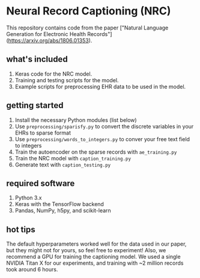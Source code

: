 # Neural Record Captioning (NRC)
This repository contains code from the paper ["Natural Language Generation for Electronic Health Records"] (https://arxiv.org/abs/1806.01353).

## what's included
  1. Keras code for the NRC model.
  2. Training and testing scripts for the model.
  3. Example scripts for preprocessing EHR data to be used in the model.

## getting started
  1. Install the necessary Python modules (list below)
  2. Use `preprocessing/sparisfy.py` to convert the discrete variables in your EHRs to sparse format
  3. Use `preprocessing/words_to_integers.py` to conver your free text field to integers
  4. Train the autoencoder on the sparse records with `ae_training.py`
  5. Train the NRC model with `caption_training.py`
  6. Generate text with `caption_testing.py`

## required software
  1. Python 3.x
  1. Keras with the TensorFlow backend
  3. Pandas, NumPy, h5py, and scikit-learn

## hot tips
The default hyperparameters worked well for the data used in our paper, but they might not for yours, so feel free to experiment! Also,
we recommend a GPU for training the captioning model. We used a single NVIDIA Titan X for our experiments, and training
with ~2 million records took around 6 hours.


